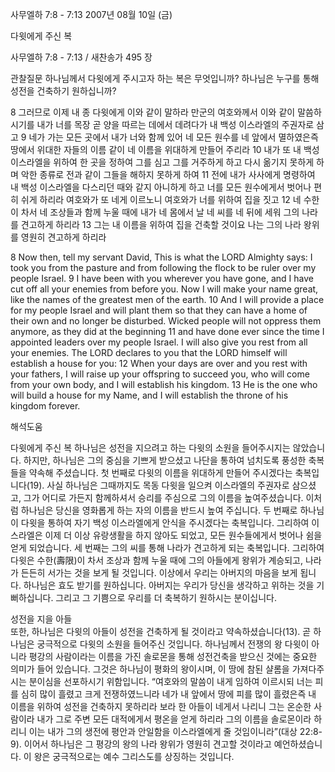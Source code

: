 사무엘하 7:8 - 7:13 
2007년 08월 10일 (금)

다윗에게 주신 복



사무엘하 7:8 - 7:13 / 새찬송가 495 장


관찰질문
하나님께서 다윗에게 주시고자 하는 복은 무엇입니까? 
하나님은 누구를 통해 성전을 건축하기 원하십니까? 

8 그러므로 이제 내 종 다윗에게 이와 같이 말하라 만군의 여호와께서 이와 같이 말씀하시기를 내가 너를 목장 곧 양을 따르는 데에서 데려다가 내 백성 이스라엘의 주권자로 삼고 9 네가 가는 모든 곳에서 내가 너와 함께 있어 네 모든 원수를 네 앞에서 멸하였은즉 땅에서 위대한 자들의 이름 같이 네 이름을 위대하게 만들어 주리라 
10 내가 또 내 백성 이스라엘을 위하여 한 곳을 정하여 그를 심고 그를 거주하게 하고 다시 옮기지 못하게 하며 악한 종류로 전과 같이 그들을 해하지 못하게 하여 
11 전에 내가 사사에게 명령하여 내 백성 이스라엘을 다스리던 때와 같지 아니하게 하고 너를 모든 원수에게서 벗어나 편히 쉬게 하리라 여호와가 또 네게 이르노니 여호와가 너를 위하여 집을 짓고 12 네 수한이 차서 네 조상들과 함께 누울 때에 내가 네 몸에서 날 네 씨를 네 뒤에 세워 그의 나라를 견고하게 하리라 13 그는 내 이름을 위하여 집을 건축할 것이요 나는 그의 나라 왕위를 영원히 견고하게 하리라  

8 Now then, tell my servant David, This is what the LORD Almighty says: I took you from the pasture and from following the flock to be ruler over my people Israel. 9 I have been with you wherever you have gone, and I have cut off all your enemies from before you. Now I will make your name great, like the names of the greatest men of the earth. 10 And I will provide a place for my people Israel and will plant them so that they can have a home of their own and no longer be disturbed. Wicked people will not oppress them anymore, as they did at the beginning 11 and have done ever since the time I appointed leaders over my people Israel. I will also give you rest from all your enemies. The LORD declares to you that the LORD himself will establish a house for you: 12 When your days are over and you rest with your fathers, I will raise up your offspring to succeed you, who will come from your own body, and I will establish his kingdom. 13 He is the one who will build a house for my Name, and I will establish the throne of his kingdom forever.

해석도움





다윗에게 주신 복
하나님은 성전을 지으려고 하는 다윗의 소원을 들어주시지는 않았습니다. 하지만, 하나님은 그의 중심을 기쁘게 받으셨고 나단을 통하여 넘치도록 풍성한 축복들을 약속해 주셨습니다. 첫 번째로 다윗의 이름을 위대하게 만들어 주시겠다는 축복입니다(19). 사실 하나님은 그때까지도 목동 다윗을 일으켜 이스라엘의 주권자로 삼으셨고, 그가 어디로 가든지 함께하셔서 승리를 주심으로 그의 이름을 높여주셨습니다. 이처럼 하나님은 당신을 영화롭게 하는 자의 이름을 반드시 높여 주십니다. 두 번째로 하나님이 다윗을 통하여 자기 백성 이스라엘에게 안식을 주시겠다는 축복입니다. 그리하여 이스라엘은 이제 더 이상 유랑생활을 하지 않아도 되었고, 모든 원수들에게서 벗어나 쉼을 얻게 되었습니다. 세 번째는 그의 씨를 통해 나라가 견고하게 되는 축복입니다. 그리하여 다윗은 수한(壽限)이 차서 조상과 함께 누울 때에 그의 아들에게 왕위가 계승되고, 나라가 든든히 서가는 것을 보게 될 것입니다. 이상에서 우리는 아버지의 마음을 보게 됩니다. 하나님은 효도 받기를 원하십니다. 아버지는 우리가 당신을 생각하고 위하는 것을 기뻐하십니다. 그리고 그 기쁨으로 우리를 더 축복하기 원하시는 분이십니다.  

성전을 지을 아들  
또한, 하나님은 다윗의 아들이 성전을 건축하게 될 것이라고 약속하셨습니다(13). 곧 하나님은 궁극적으로 다윗의 소원을 들어주신 것입니다. 하나님께서 전쟁의 왕 다윗이 아니라 평강의 사람이라는 이름을 가진 솔로몬을 통해 성전건축을 받으신 것에는 중요한 의미가 들어 있습니다. 그것은 하나님이 평화의 왕이시며, 이 땅에 참된 샬롬을 가져다주시는 분이심을 선포하시기 위함입니다. “여호와의 말씀이 내게 임하여 이르시되 너는 피를 심히 많이 흘렸고 크게 전쟁하였느니라 네가 내 앞에서 땅에 피를 많이 흘렸은즉 내 이름을 위하여 성전을 건축하지 못하리라 보라 한 아들이 네게서 나리니 그는 온순한 사람이라 내가 그로 주변 모든 대적에게서 평온을 얻게 하리라 그의 이름을 솔로몬이라 하리니 이는 내가 그의 생전에 평안과 안일함을 이스라엘에게 줄 것임이니라”(대상 22:8-9). 이어서 하나님은 그 평강의 왕의 나라 왕위가 영원히 견고할 것이라고 예언하셨습니다. 이 왕은 궁극적으로는 예수 그리스도를 상징하는 것입니다.